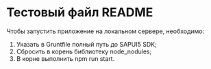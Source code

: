 Тестовый файл README
=====================

Чтобы запустить приложение на локальном сервере, необходимо:
1) Указать в Gruntfile полный путь до SAPUI5 SDK;
2) Сбросить в корень библиотеку node_nodules;
3) В корне выполнить npm run start.